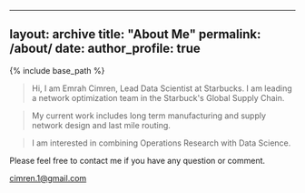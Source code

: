    ---
layout: archive
title: "About Me"
permalink: /about/
date:
author_profile: true
---

{% include base_path %}

> Hi, I am Emrah Cimren, Lead Data Scientist at Starbucks. I am leading a network optimization team in the Starbuck's Global Supply Chain.

> My current work includes long term manufacturing and supply network design and last mile routing. 

> I am interested in combining Operations Research with Data Science.

Please feel free to contact me if you have any question or comment.

[cimren.1@gmail.com](mailto:cimren.1@gmail.com)